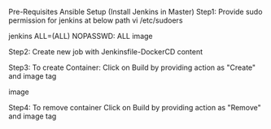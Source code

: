 Pre-Requisites
Ansible Setup (Install Jenkins in Master)
Step1:
Provide sudo permission for jenkins at below path vi /etc/sudoers

jenkins ALL=(ALL)       NOPASSWD: ALL
image

Step2:
Create new job with Jenkinsfile-DockerCD content

Step3: To create Container:
Click on Build by providing action as "Create" and image tag

image

Step4: To remove container
Click on Build by providing action as "Remove" and image tag




